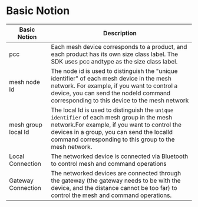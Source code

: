 # Basic Notion
|Basic Notion|Description|
|--|--|
|pcc|Each mesh device corresponds to a product, and each product has its own size class label. The SDK uses pcc andtype as the size class label.|
|mesh node Id |	The node id is used to distinguish the "unique identifier" of each mesh device in the mesh network. For example, if you want to control a device, you can send the nodeId command corresponding to this device to the mesh network|
|mesh group local Id|	The local Id is used to distinguish the `unique identifier` of each mesh group in the mesh network.For example, if you want to control the devices in a group, you can send the localId command corresponding to this group to the mesh network.|
|Local Connection |	The networked device is connected via Bluetooth to control mesh and command operations|
|Gateway Connection|	The networked devices are connected through the gateway (the gateway needs to be with the device, and the distance cannot be too far) to control the mesh and command operations.|

